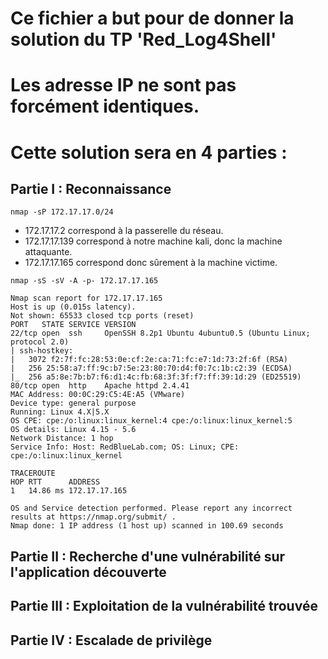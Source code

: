 # Ce fichier a but pour de donner la solution du TP 'Red_Log4Shell'
# Les adresse IP ne sont pas forcément identiques.
# Cette solution sera en 4 parties :
## Partie   I : Reconnaissance
`nmap -sP 172.17.17.0/24`
- 172.17.17.2 correspond à la passerelle du réseau.
- 172.17.17.139 correspond à notre machine kali, donc la machine attaquante.
- 172.17.17.165 correspond donc sûrement à la machine victime.

`nmap -sS -sV -A -p- 172.17.17.165`
```
Nmap scan report for 172.17.17.165
Host is up (0.015s latency).
Not shown: 65533 closed tcp ports (reset)
PORT   STATE SERVICE VERSION
22/tcp open  ssh     OpenSSH 8.2p1 Ubuntu 4ubuntu0.5 (Ubuntu Linux; protocol 2.0)
| ssh-hostkey: 
|   3072 f2:7f:fc:28:53:0e:cf:2e:ca:71:fc:e7:1d:73:2f:6f (RSA)
|   256 25:58:a7:ff:9c:b7:5e:23:80:70:d4:f0:7c:1b:c2:39 (ECDSA)
|_  256 a5:8e:7b:b7:f6:d1:4c:fb:68:3f:3f:f7:ff:39:1d:29 (ED25519)
80/tcp open  http    Apache httpd 2.4.41
MAC Address: 00:0C:29:C5:4E:A5 (VMware)
Device type: general purpose
Running: Linux 4.X|5.X
OS CPE: cpe:/o:linux:linux_kernel:4 cpe:/o:linux:linux_kernel:5
OS details: Linux 4.15 - 5.6
Network Distance: 1 hop
Service Info: Host: RedBlueLab.com; OS: Linux; CPE: cpe:/o:linux:linux_kernel
 
TRACEROUTE
HOP RTT      ADDRESS
1   14.86 ms 172.17.17.165
 
OS and Service detection performed. Please report any incorrect results at https://nmap.org/submit/ .
Nmap done: 1 IP address (1 host up) scanned in 100.69 seconds
```

## Partie  II : Recherche d'une vulnérabilité sur l'application découverte


## Partie III : Exploitation de la vulnérabilité trouvée


## Partie  IV : Escalade de privilège


